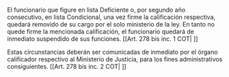 El funcionario que figure en lista Deficiente o, por segundo año consecutivo, en lista Condicional, una vez firme la calificación respectiva, quedará removido de su cargo por el solo ministerio de la ley. En tanto no quede firme la mencionada calificación, el funcionario quedará de inmediato suspendido de sus funciones. [[Art. 278 bis inc. 1 COT| ]]

Estas circunstancias deberán ser comunicadas de inmediato por el órgano calificador respectivo al Ministerio de Justicia, para los fines administrativos consiguientes. [[Art. 278 bis inc. 2 COT| ]]